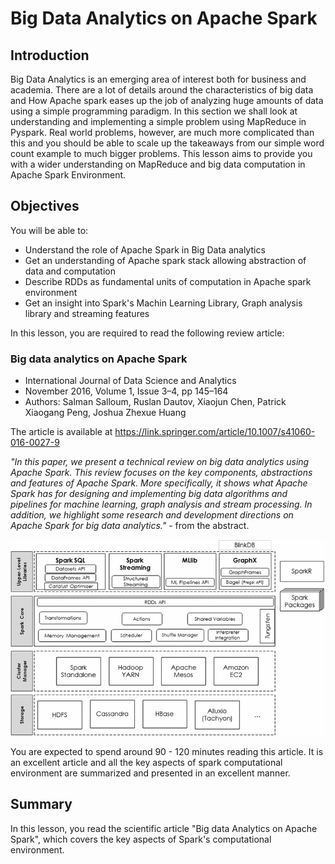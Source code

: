 
# Big Data Analytics on Apache Spark

## Introduction

Big Data Analytics is an emerging area of interest both for business and academia. There are a lot of details around the characteristics of big data and How Apache spark eases up the job of analyzing huge amounts of data using a simple programming paradigm. In this section we shall look at understanding and implementing a simple problem using MapReduce in Pyspark. Real world problems, however, are much more complicated than this and you should be able to scale up the takeaways from our simple word count example to much bigger problems. This lesson aims to provide you with a wider understanding on MapReduce and big data computation in Apache Spark Environment. 


## Objectives
You will be able to:
- Understand the role of Apache Spark in Big Data analytics 
- Get an understanding of Apache spark stack allowing abstraction of data and computation
- Describe RDDs as fundamental units of computation in Apache spark environment
- Get an insight into Spark's Machin Learning Library, Graph analysis library and streaming features

In this lesson, you are required to read the following review article: 

### Big data analytics on Apache Spark
- International Journal of Data Science and Analytics
- November 2016, Volume 1, Issue 3–4, pp 145–164
- Authors: Salman Salloum, Ruslan Dautov, Xiaojun Chen, Patrick Xiaogang Peng, Joshua Zhexue Huang

The article is available at 
https://link.springer.com/article/10.1007/s41060-016-0027-9

*"In this paper, we present a technical review on big data analytics using Apache Spark. This review focuses on the key components, abstractions and features of Apache Spark. More specifically, it shows what Apache Spark has for designing and implementing big data algorithms and pipelines for machine learning, graph analysis and stream processing. In addition, we highlight some research and development directions on Apache Spark for big data analytics."* - from the abstract. 

![](spark.gif)

You are expected to spend around 90 - 120 minutes reading this article. It is an excellent article and all the key aspects of spark computational environment are summarized and presented in an excellent manner. 


## Summary

In this lesson, you read the scientific article "Big data Analytics on Apache Spark", which covers the key aspects of Spark's computational environment.
